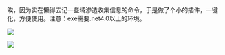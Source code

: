 
唉，因为实在懒得去记一些域渗透收集信息的命令，于是做了个小的插件，一键化，方便使用。注意：exe需要.net4.0以上的环境。


![](https://github.com/lengjibo/RedTeamTools/blob/master/windows/ADcollection/%E6%88%AA%E5%9B%BE_2020-06-01_15-05-06.png)

![](https://github.com/lengjibo/RedTeamTools/blob/master/windows/ADcollection/%E6%88%AA%E5%9B%BE_2020-06-01_15-05-25.png)
